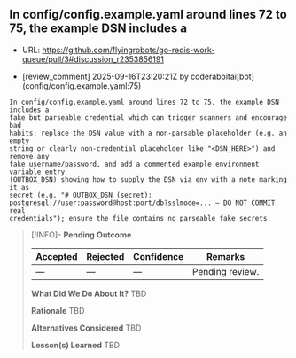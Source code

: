 ## In config/config.example.yaml around lines 72 to 75, the example DSN includes a

- URL: https://github.com/flyingrobots/go-redis-work-queue/pull/3#discussion_r2353856191

- [review_comment] 2025-09-16T23:20:21Z by coderabbitai[bot] (config/config.example.yaml:75)

```text
In config/config.example.yaml around lines 72 to 75, the example DSN includes a
fake but parseable credential which can trigger scanners and encourage bad
habits; replace the DSN value with a non-parsable placeholder (e.g. an empty
string or clearly non-credential placeholder like "<DSN_HERE>") and remove any
fake username/password, and add a commented example environment variable entry
(OUTBOX_DSN) showing how to supply the DSN via env with a note marking it as
secret (e.g. "# OUTBOX_DSN (secret):
postgresql://user:password@host:port/db?sslmode=... — DO NOT COMMIT real
credentials"); ensure the file contains no parseable fake secrets.
```

> [!INFO]- **Pending**
> **Outcome**
> 
> | Accepted | Rejected | Confidence | Remarks |
> |----------|----------|------------|---------|
> | — | — | — | Pending review. |
>
> **What Did We Do About It?**
> TBD
>
> **Rationale**
> TBD
>
> **Alternatives Considered**
> TBD
>
> **Lesson(s) Learned**
> TBD
